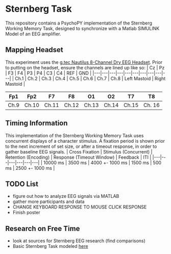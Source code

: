 # Sternberg Task
This repository contains a PsychoPY implementation of the Sternberg Working Memory Task, designed to synchronize with a Matlab SIMULINK Model of an EEG amplifier. 

## Mapping Headset
This experiment uses the [g.tec Nautilus 8-Channel Dry EEG Headset](https://www.gtec.at/product/g-nautilus-research/?srsltid=AfmBOopZi8mVtdq8GTyisuGzCSdBA6f8W5MG8NtzNnF6aHY3dzxtEMB9).
Prior to putting on the headset, ensure the channels are lined up like so:
| Cz | Pz | F3 | F4 | P3 | P4 | C3 | C4 | REF | GND |
|---|---|---|---|---|---|---|---|---|---|
| Ch.1 | Ch.2 | Ch.3 | Ch.4 | Ch.5 | Ch.6 | Ch.7 | Ch.8 | Left Mastoid | Right Mastoid |


| Fp1 | Fp2 | F7 | F8 | O1 | O2 | T7 | T8 |
|---|---|---|---|---|---|---|---|
| Ch.9 | Ch.10 | Ch.11 | Ch.12 | Ch.13 | Ch.14 | Ch.15 | Ch. 16 |


## Timing Information
This implementation of the Sternberg Working Memory Task uses concurrent displays of a character stimulus. A fixation period is shown prior to the next increment of set size, or after a timeout response, in order to gather baseline EEG 
signals.
| Cross Fixation | Stimulus (Concurrent) | Retention (Encoding) | Response (Timeout Window) | Feedback | ITI | 
|---|---|---|---|---|---|
| 10000 ms | 3500 ms | 4000 +- 1000 ms | 1500 ms | 500 ms | 2500 +- 1000 ms |  

## TODO List
* figure out how to analyze EEG signals via MATLAB
* gather more participants and data
* CHANGE KEYBOARD RESPONSE TO MOUSE CLICK RESPONSE
* Finish poster

## Research on Free Time
* look at sources for Sternberg EEG research (find comparisons)
* Basic Sternberg Task modeled [here](https://pmc.ncbi.nlm.nih.gov/articles/PMC2853698/)
